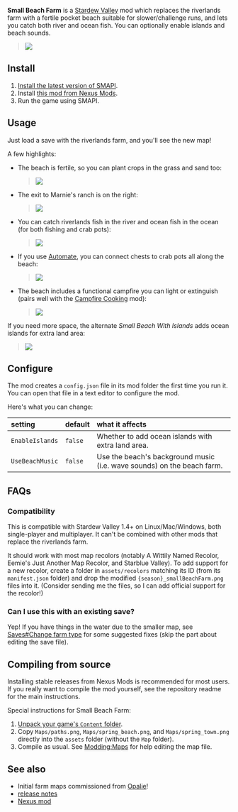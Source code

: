 **Small Beach Farm** is a [Stardew Valley](http://stardewvalley.net/) mod which replaces the
riverlands farm with a fertile pocket beach suitable for slower/challenge runs, and lets you
catch both river and ocean fish. You can optionally enable islands and beach sounds.

> ![](docs/farm.png)

## Install
1. [Install the latest version of SMAPI](https://smapi.io/).
2. Install [this mod from Nexus Mods](http://www.nexusmods.com/stardewvalley/mods/3750).
3. Run the game using SMAPI.

## Usage
Just load a save with the riverlands farm, and you'll see the new map!

A few highlights:

* The beach is fertile, so you can plant crops in the grass and sand too:  
  > ![](docs/tilled.png)
* The exit to Marnie's ranch is on the right:
  > ![](docs/exits.png)
* You can catch riverlands fish in the river and ocean fish in the ocean (for both fishing and
  crab pots):
  > ![](docs/fish-areas.png)
* If you use [Automate](https://www.nexusmods.com/stardewvalley/mods/1063), you can connect chests
  to crab pots all along the beach:
  > ![](docs/automate-crabpots.png)
* The beach includes a functional campfire you can light or extinguish (pairs well with the
  [Campfire Cooking](https://mods.smapi.io/#Campfire_Cooking) mod):  
  > ![](docs/campfire.gif)

If you need more space, the alternate _Small Beach With Islands_ adds ocean islands for extra land
area:
> ![](docs/farm-islands.png)

## Configure
The mod creates a `config.json` file in its mod folder the first time you run it. You can open that
file in a text editor to configure the mod.

Here's what you can change:

setting         | default | what it affects
:-------------- | :------ | :------------------
`EnableIslands` | `false` | Whether to add ocean islands with extra land area.
`UseBeachMusic` | `false` | Use the beach's background music (i.e. wave sounds) on the beach farm.

## FAQs
### Compatibility
This is compatible with Stardew Valley 1.4+ on Linux/Mac/Windows, both single-player and
multiplayer. It can't be combined with other mods that replace the riverlands farm.

It should work with most map recolors (notably A Wittily Named Recolor, Eemie's Just Another Map
Recolor, and Starblue Valley). To add support for a new recolor, create a folder in
`assets/recolors` matching its ID (from its `manifest.json` folder) and drop the modified
`{season}_smallBeachFarm.png` files into it. (Consider sending me the files, so I can add
official support for the recolor!)

### Can I use this with an existing save?
Yep! If you have things in the water due to the smaller map, see
[Saves#Change farm type](https://stardewvalleywiki.com/Saves#Change_farm_type)
for some suggested fixes (skip the part about editing the save file).

## Compiling from source
Installing stable releases from Nexus Mods is recommended for most users. If you really want to
compile the mod yourself, see the repository readme for the main instructions.

Special instructions for Small Beach Farm:

1. [Unpack your game's `Content` folder](https://stardewvalleywiki.com/Modding:Editing_XNB_files).
2. Copy `Maps/paths.png`, `Maps/spring_beach.png`, and `Maps/spring_town.png` directly into the `assets` folder (without the `Map` folder).
3. Compile as usual. See [Modding:Maps](https://stardewvalleywiki.com/Modding:Maps) for help editing the map file.

## See also
* Initial farm maps commissioned from [Opalie](https://www.nexusmods.com/stardewvalley/users/38947035)!
* [release notes](release-notes.md)
* [Nexus mod](http://www.nexusmods.com/stardewvalley/mods/3750)
